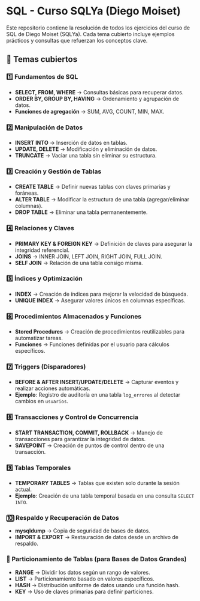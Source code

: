# SQL - Curso SQLYa (Diego Moiset)

Este repositorio contiene la resolución de todos los ejercicios del curso de SQL de Diego Moiset (SQLYa). Cada tema cubierto incluye ejemplos prácticos y consultas que refuerzan los conceptos clave.

## 📌 Temas cubiertos

### 1️⃣ Fundamentos de SQL

- **SELECT, FROM, WHERE** → Consultas básicas para recuperar datos.
- **ORDER BY, GROUP BY, HAVING** → Ordenamiento y agrupación de datos.
- **Funciones de agregación** → SUM, AVG, COUNT, MIN, MAX.

### 2️⃣ Manipulación de Datos

- **INSERT INTO** → Inserción de datos en tablas.
- **UPDATE, DELETE** → Modificación y eliminación de datos.
- **TRUNCATE** → Vaciar una tabla sin eliminar su estructura.

### 3️⃣ Creación y Gestión de Tablas

- **CREATE TABLE** → Definir nuevas tablas con claves primarias y foráneas.
- **ALTER TABLE** → Modificar la estructura de una tabla (agregar/eliminar columnas).
- **DROP TABLE** → Eliminar una tabla permanentemente.

### 4️⃣ Relaciones y Claves

- **PRIMARY KEY & FOREIGN KEY** → Definición de claves para asegurar la integridad referencial.
- **JOINS** → INNER JOIN, LEFT JOIN, RIGHT JOIN, FULL JOIN.
- **SELF JOIN** → Relación de una tabla consigo misma.

### 5️⃣ Índices y Optimización

- **INDEX** → Creación de índices para mejorar la velocidad de búsqueda.
- **UNIQUE INDEX** → Asegurar valores únicos en columnas específicas.

### 6️⃣ Procedimientos Almacenados y Funciones

- **Stored Procedures** → Creación de procedimientos reutilizables para automatizar tareas.
- **Funciones** → Funciones definidas por el usuario para cálculos específicos.

### 7️⃣ Triggers (Disparadores)

- **BEFORE & AFTER INSERT/UPDATE/DELETE** → Capturar eventos y realizar acciones automáticas.
- **Ejemplo**: Registro de auditoría en una tabla `log_errores` al detectar cambios en `usuarios`.

### 8️⃣ Transacciones y Control de Concurrencia

- **START TRANSACTION, COMMIT, ROLLBACK** → Manejo de transacciones para garantizar la integridad de datos.
- **SAVEPOINT** → Creación de puntos de control dentro de una transacción.

### 9️⃣ Tablas Temporales

- **TEMPORARY TABLES** → Tablas que existen solo durante la sesión actual.
- **Ejemplo**: Creación de una tabla temporal basada en una consulta `SELECT INTO`.

### 🔟 Respaldo y Recuperación de Datos

- **mysqldump** → Copia de seguridad de bases de datos.
- **IMPORT & EXPORT** → Restauración de datos desde un archivo de respaldo.

### 🔢 Particionamiento de Tablas (para Bases de Datos Grandes)

- **RANGE** → Dividir los datos según un rango de valores.
- **LIST** → Particionamiento basado en valores específicos.
- **HASH** → Distribución uniforme de datos usando una función hash.
- **KEY** → Uso de claves primarias para definir particiones.


